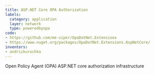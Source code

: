 ```yaml
---
title: ASP.NET Core OPA Authorization
labels:
  category: application
  layer: network
  type: poweredbyopa
code:
- https://github.com/me-viper/OpaDotNet.Extensions
- https://www.nuget.org/packages/OpaDotNet.Extensions.AspNetCore/
inventors:
- andriikurochka
---
```

Open Policy Agent (OPA) ASP.NET core authorization infrastructure

